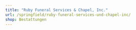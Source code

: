 ```yaml
---
title: "Ruby Funeral Services & Chapel, Inc."
url: /springfield/ruby-funeral-services-und-chapel-inc/
shop: Bestattungen
---
```

